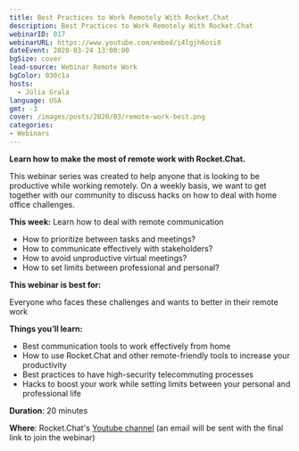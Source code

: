 ```yaml
---
title: Best Practices to Work Remotely With Rocket.Chat
description: Best Practices to Work Remotely With Rocket.Chat
webinarID: 017
webinarURL: https://www.youtube.com/embed/i4lgjh6osi0
dateEvent: 2020-03-24 13:00:00
bgSize: cover
lead-source: Webinar Remote Work
bgColor: 030c1a
hosts:
  - Júlia Grala
language: USA
gmt: -3
cover: /images/posts/2020/03/remote-work-best.png
categories:
- Webinars
---
```


**Learn how to make the most of remote work with Rocket.Chat.**

This webinar series was created to help anyone that is looking to be productive while working remotely. On a weekly basis, we want to get together with our community to discuss hacks on how to deal with home office challenges.

**This week:** Learn how to deal with remote communication

- How to prioritize between tasks and meetings?
- How to communicate effectively with stakeholders?
- How to avoid unproductive virtual meetings?
- How to set limits between professional and personal?

**This webinar is best for:**

Everyone who faces these challenges and wants to better in their remote work

**Things you’ll learn:**
- Best communication tools to work effectively from home
- How to use Rocket.Chat and other remote-friendly tools to increase your productivity
- Best practices to have high-security telecommuting processes
- Hacks to boost your work while setting limits between your personal and professional life

**Duration**: 20 minutes

**Where**: Rocket.Chat's [Youtube channel](https://www.youtube.com/channel/UCin9nv7mUjoqrRiwrzS5UVQ) (an email will be sent with the final link to join the webinar)